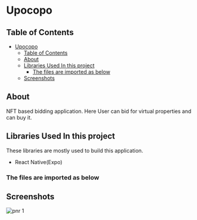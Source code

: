 # Upocopo

## Table of Contents

-   [Upocopo](#upocopo)
    -   [Table of Contents](#table-of-contents)
    -   [About](#about)
    -   [Libraries Used In this project ](#libraries-used-in-this-project-)
        -   [The files are imported as below](#the-files-are-imported-as-below)
    -   [Screenshots](#screenshots)

## About<a name = "about"></a>

NFT based bidding application. Here User can bid for virtual properties and can buy it.

## Libraries Used In this project <a name = "technologies"></a>

These libraries are mostly used to build this application.

-   React Native(Expo)

### The files are imported as below

## Screenshots<a name = "screenshots"></a>

![pnr 1](/../../files/upocopo.gif "pnr 1")
